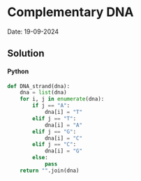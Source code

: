 
# Complementary DNA

Date: 19-09-2024

## Solution
#### Python
```python
def DNA_strand(dna):
    dna = list(dna)
    for i, j in enumerate(dna):
        if j == "A":
            dna[i] = "T"
        elif j == "T":
            dna[i] = "A"
        elif j == "G":
            dna[i] = "C"
        elif j == "C":
            dna[i] = "G"
        else:
            pass
    return "".join(dna)
```
        